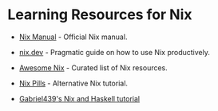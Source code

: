 # Learning Resources for Nix

- [Nix Manual](https://nixos.org/manual/nix/unstable) - Official Nix manual.

- [nix.dev](https://nix.dev/) - Pragmatic guide on how to use Nix productively.

- [Awesome Nix](https://github.com/nix-community/awesome-nix) - Curated list of
  Nix resources.

- [Nix Pills](https://nixos.org/guides/nix-pills/) - Alternative Nix tutorial.

- [Gabriel439's Nix and Haskell tutorial](https://github.com/Gabriel439/haskell-nix)
